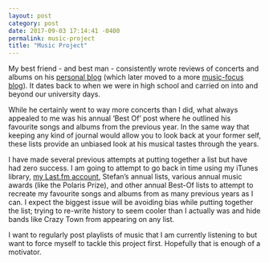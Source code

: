 ```yaml
---
layout: post
category: post
date: 2017-09-03 17:14:41 -0400
permalink: music-project
title: "Music Project"
---
```


My best friend - and best man - consistently wrote reviews of concerts and albums on his [personal blog](http://sandrush.blogspot.com) (which later moved to a more [music-focus blog](http://audiovernacular.blogspot.com)). It dates back to when we were in high school and carried on into and beyond our university days.  

While he certainly went to way more concerts than I did, what always appealed to me was his annual ‘Best Of’ post where he outlined his favourite songs and albums from the previous year. In the same way that keeping any kind of journal would allow you to look back at your former self, these lists provide an unbiased look at his musical tastes through the years.  

I have made several previous attempts at putting together a list but have had zero success. I am going to attempt to go back in time using my iTunes library, [my Last.fm account](http://last.fm/user/jonkit), Stefan’s annual lists, various annual music awards (like the Polaris Prize), and other annual Best-Of lists to attempt to recreate my favourite songs and albums from as many previous years as I can. I expect the biggest issue will be avoiding bias while putting together the list; trying to re-write history to seem cooler than I actually was and hide bands like Crazy Town from appearing on any list. 

I want to regularly post playlists of music that I am currently listening to but want to force myself to tackle this project first. Hopefully that is enough of a motivator.  